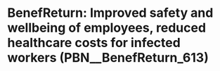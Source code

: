 # BenefReturn: __Improved safety and wellbeing of employees, reduced healthcare costs for infected workers__ (PBN__BenefReturn_613)

